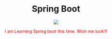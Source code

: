 

<h1 align = "center">Spring Boot</h1>
<p align = "center">
  <img class = "center" src = "https://encrypted-tbn0.gstatic.com/images?q=tbn:ANd9GcQskALxpNXUNt7naftdZ77u66lQ1oQft4nwt3jpd2U&s">
</p>

<p align = "center" style = "color:red;">I am Learning Spring boot this time. Wish me luck!!!</p>

